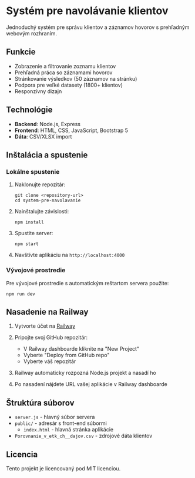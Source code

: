 # Systém pre navolávanie klientov

Jednoduchý systém pre správu klientov a záznamov hovorov s prehľadným webovým rozhraním.

## Funkcie

- Zobrazenie a filtrovanie zoznamu klientov
- Prehľadná práca so záznamami hovorov
- Stránkovanie výsledkov (50 záznamov na stránku)
- Podpora pre veľké datasety (1800+ klientov)
- Responzívny dizajn

## Technológie

- **Backend**: Node.js, Express
- **Frontend**: HTML, CSS, JavaScript, Bootstrap 5
- **Dáta**: CSV/XLSX import

## Inštalácia a spustenie

### Lokálne spustenie

1. Naklonujte repozitár:
   ```
   git clone <repository-url>
   cd system-pre-navolavanie
   ```

2. Nainštalujte závislosti:
   ```
   npm install
   ```

3. Spustite server:
   ```
   npm start
   ```

4. Navštívte aplikáciu na `http://localhost:4000`

### Vývojové prostredie

Pre vývojové prostredie s automatickým reštartom servera použite:
```
npm run dev
```

## Nasadenie na Railway

1. Vytvorte účet na [Railway](https://railway.app/)

2. Pripojte svoj GitHub repozitár:
   - V Railway dashboarde kliknite na "New Project"
   - Vyberte "Deploy from GitHub repo"
   - Vyberte váš repozitár

3. Railway automaticky rozpozná Node.js projekt a nasadí ho

4. Po nasadení nájdete URL vašej aplikácie v Railway dashboarde

## Štruktúra súborov

- `server.js` - hlavný súbor servera
- `public/` - adresár s front-end súbormi
  - `index.html` - hlavná stránka aplikácie
- `Porovnanie_v_etk_ch__dajov.csv` - zdrojové dáta klientov

## Licencia

Tento projekt je licencovaný pod MIT licenciou. 